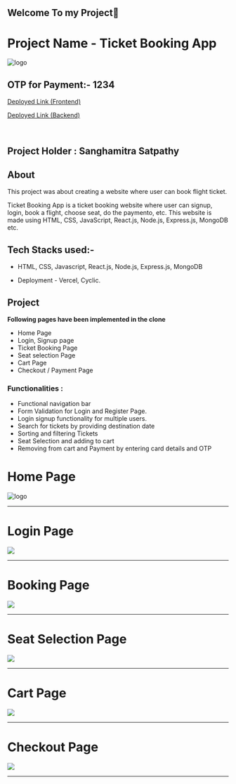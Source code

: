 ## Welcome To my Project👋

# Project Name -  Ticket Booking App

<img src='https://i.postimg.cc/KcfL31Fb/ticket-home.png' alt="logo" />

## OTP for Payment:- 1234

<a target="blank" href="https://ticket-booking-app-drab.vercel.app/">Deployed Link (Frontend)</a>

<a target="blank" href="https://agile-neckerchief-fox.cyclic.app/">Deployed Link (Backend)</a>

<br />

## Project Holder : Sanghamitra Satpathy


## About
This project was about creating a website where user can book flight ticket. 

Ticket Booking App is a ticket booking website where user can signup, login, book a flight, choose seat, do the paymento, etc. 
This website is made using HTML, CSS, JavaScript, React.js, Node.js, Express.js, MongoDB etc.


## Tech Stacks used:- 

* HTML, CSS, Javascript, React.js, Node.js, Express.js, MongoDB

* Deployment - Vercel, Cyclic.

## Project
**Following pages have been implemented in the clone**
* Home Page
* Login, Signup page
* Ticket Booking Page
* Seat selection Page
* Cart Page
* Checkout / Payment Page


### Functionalities :
* Functional navigation bar
* Form Validation for Login and Register Page.
* Login signup functionality for multiple users.
* Search for tickets by providing destination date
* Sorting and filtering Tickets
* Seat Selection and adding to cart
* Removing from cart and Payment by entering card details and OTP

<h1>Home Page</h1>
<img src='https://i.postimg.cc/KcfL31Fb/ticket-home.png' alt="logo" />
<br />
<hr />

<h1>Login Page</h1>
<img src="https://i.postimg.cc/mgsy70Jf/ticket-login.png" />
<br />
<hr />

<h1>Booking Page</h1>
<img src="https://i.postimg.cc/6pWGWwF3/ticket-bokking.png" />
<br />
<hr />

<h1>Seat Selection Page</h1>
<img src="https://i.postimg.cc/43CkvNZ4/ticket-seat.png" />
<br />
<hr />

<h1>Cart Page</h1>
<img src="https://i.postimg.cc/cCLV1v7h/ticket-cart.png" />
<br />
<hr />

<h1>Checkout Page</h1>
<img src="https://i.postimg.cc/ydvbGVqZ/ticket-checkout.png" />
<br />
<hr />
